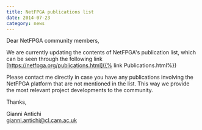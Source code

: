 ```yaml
---
title: NetFPGA publications list
date: 2014-07-23
category: news
---
```


Dear NetFPGA community members,

We are currently updating the contents of NetFPGA's publication list, which can be seen through the following link [https://netfpga.org/publications.html]({% link Publications.html%})

Please contact me directly in case you have any publications involving the NetFPGA platform that are not mentioned in the list. This way we provide the most relevant project developments to the community.

Thanks,

Gianni Antichi <br> <a href="mailto:gianni.antichi@cl.cam.ac.uk">gianni.antichi@cl.cam.ac.uk</a>
